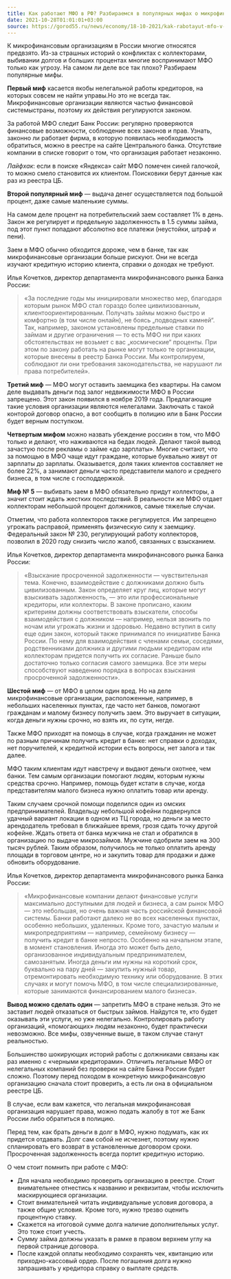 ```yaml
---
title: Как работают МФО в РФ? Разбираемся в популярных мифах о микрофинансовых организациях
date: 2021-10-28T01:01:01+03:00
source: https://gorod55.ru/news/economy/18-10-2021/kak-rabotayut-mfo-v-rf-razbiraemsya-v-populyarnyh-mifah-o-mikrofinansovyh-organizatsiyah
---
```


К микрофинансовым организациям в России многие относятся предвзято. Из-за страшных историй о конфликтах с коллекторами, выбивании долгов и больших процентах многие воспринимают МФО только как угрозу. На самом ли деле все так плохо? Разбираем популярные мифы.

**Первый миф** касается якобы нелегальной работы кредиторов, на которых совсем не найти управы.Но это не всегда так. Микрофинансовые организации являются частью финансовой системыстраны, поэтому их действия регулируются законом.

За работой МФО следит Банк России: регулярно проверяются финансовые возможности, соблюдение всех законов и прав. Узнать, законно ли работает фирма, в которую появилась необходимость обратиться, можно в реестре на сайте Центрального банка. Отсутствие компании в списке говорит о том, что организация работает незаконно.

*Лайфхак*: если в поиске «Яндекса» сайт МФО помечен синей галочкой, то можно смело становится их клиентом. Поисковики берут данные как раз из реестра ЦБ.

**Второй популярный миф** — выдача денег осуществляется под большой процент, даже самые маленькие суммы.

На самом деле процент на потребительский заем составляет 1% в день. Закон же регулирует и предельную задолженность в 1.5 суммы займа, под этот пункт попадают абсолютно все платежи (неустойки, штраф и пени).

Заем в МФО обычно обходится дороже, чем в банке, так как микрофинансовые организации больше рискуют. Они не всегда изучают кредитную историю клиента, справки о доходах не требуют.

Илья Кочетков, директор департамента микрофинансового рынка Банка России:

> «За последние годы мы инициировали множество мер, благодаря которым рынок МФО стал гораздо более цивилизованным, клиентоориентированным. Получать займы можно быстро и комфортно (в том числе онлайн), не боясь „подводных камней“. Так, например, законом установлены предельные ставки по займам и другие ограничения — то есть МФО ни при каких обстоятельствах не возьмет с вас „космические“ проценты. При этом по закону работать на рынке могут только те организации, которые внесены в реестр Банка России. Мы контролируем, соблюдают ли они требования законодательства, не нарушают ли права потребителей».

**Третий миф** — МФО могут оставить заемщика без квартиры. На самом деле выдавать деньги под залог недвижимости МФО в России запрещено. Этот закон появился в ноябре 2019 года. Предлагающие такие условия организации являются нелегалами. Заключать с такой конторой договор опасно, а вот сообщить в полицию или в Банк России будет верным поступком.

**Четвертым мифом** можно назвать убеждение россиян в том, что МФО только и делают, что наживаются на бедах людей. Делают такой вывод зачастую после рекламы о займе «до зарплаты». Многие считают, что за помощью в МФО чаще идут граждане, которые буквально живут от зарплаты до зарплаты. Оказывается, доля таких клиентов составляет не более 22%, а занимают деньги часто представители малого и среднего бизнеса, в том числе с господдержкой.

**Миф № 5** — выбивать заем в МФО обязательно придут коллекторы, а значит стоит ждать жестких последствий. В реальности же МФО отдает коллекторам небольшой процент должников, самые тяжелые случаи.

Отметим, что работа коллекторов также регулируется. Им запрещено угрожать расправой, применять физическую силу к заемщику. Федеральный закон № 230, регулирующий работу коллекторов, позволил в 2020 году снизить число жалоб, связанных с взысканием.

Илья Кочетков, директор департамента микрофинансового рынка Банка России:

> «Взыскание просроченной задолженности — чувствительная тема. Конечно, взаимодействие с должниками должно быть цивилизованным. Закон определяет круг лиц, которые могут взыскивать задолженность, — это или профессиональные кредиторы, или коллекторы. В законе прописано, каким критериям должны соответствовать взыскатели, способы взаимодействия с должником — например, нельзя звонить по ночам или угрожать жизни и здоровью. Недавно вступил в силу еще один закон, который также принимался по инициативе Банка России. По нему для взаимодействия с членами семьи, соседями, родственниками должника и другими людьми кредиторам или коллекторам придется получить их согласие. Раньше было достаточно только согласия самого заемщика. Все эти меры способствуют наведению порядка в вопросах взыскания просроченной задолженности».

**Шестой миф** — от МФО в целом один вред. Но на деле микрофинансовые организации, расположенные, например, в небольших населенных пунктах, где часто нет банков, помогают гражданам и малому бизнесу получить заем. Это выручает в ситуации, когда деньги нужны срочно, но взять их, по сути, негде.

Также МФО приходят на помощь в случае, когда гражданин не может по разным причинам получить кредит в банке: нет справки о доходах, нет поручителей, к кредитной истории есть вопросы, нет залога и так далее.

МФО таким клиентам идут навстречу и выдают деньги охотнее, чем банки. Тем самым организации помогают людям, которым нужны средства срочно. Например, помощь будет кстати в случае, когда представителям малого бизнеса нужно оплатить товар или аренду.

Таким случаем срочной помощи поделился один из омских предпринимателей. Владельцу небольшой кофейни подвернулся удачный вариант локации в одном из ТЦ города, но деньги за место арендодатель требовал в ближайшее время, грозя сдать точку другой кофейне. Ждать ответа от банка мужчина не стал и обратился в организацию по выдаче микрозаймов. Мужчине одобрили заем на 300 тысяч рублей. Таким образом, получилось не только оплатить аренду площади в торговом центре, но и закупить товар для продажи и даже обновить оборудование.

Илья Кочетков, директор департамента микрофинансового рынка Банка России:

> «Микрофинансовые компании делают финансовые услуги максимально доступными для людей и бизнеса, а сам рынок МФО — это небольшая, но очень важная часть российской финансовой системы. Банки работают далеко не во всех населенных пунктах, особенно небольших, удаленных. Кроме того, зачастую малым и микропредприятиям — например, семейному бизнесу — получить кредит в банке непросто. Особенно на начальном этапе, в момент становления. Иногда это может быть дело, организованное индивидуальным предпринимателем, самозанятым. Иногда деньги им нужны на короткий срок, буквально на пару дней — закупить нужный товар, отремонтировать необходимую технику или оборудование. В этих случаях и могут помочь МФО, в том числе специализированные, которые занимаются финансированием малого бизнеса».

**Вывод можно сделать один** — запретить МФО в стране нельзя. Это не заставит людей отказаться от быстрых займов. Найдутся те, кто будет оказывать эти услуги, но уже нелегально. Контролировать работу организаций, «помогающих» людям незаконно, будет практически невозможно. Все мифы, озвученные выше, в таком случае станут реальностью.

Большинство шокирующих историй работы с должниками связаны как раз именно с «черными кредиторами». Отличить легальные МФО от нелегальных компаний без проверки на сайте Банка России будет сложно. Поэтому перед походом в конкретную микрофинансовую организацию сначала стоит проверить, а есть ли она в официальном реестре ЦБ.

В случае, если вам кажется, что легальная микрофинансовая организация нарушает права, можно подать жалобу в тот же Банк России либо обратиться в полицию.

Перед тем, как брать деньги в долг в МФО, нужно подумать, как их придется отдавать. Долг сам собой не исчезнет, поэтому нужно спланировать его возврат в установленные договором сроки. Просроченная задолженность всегда портит кредитную историю.

О чем стоит помнить при работе с МФО:
- Для начала необходимо проверить организацию в реестре. Стоит внимательнее отнестись к названию и реквизитам, чтобы исключить маскирующиеся организации.
- Стоит внимательней читать индивидуальные условия договора, а также общие условия. Кроме того, нужно трезво оценить процентную ставку.
- Скажется на итоговой сумме долга наличие дополнительных услуг. Это тоже стоит учесть.
- Сумму займа должны указать в рамке в правом верхнем углу на первой странице договора.
- После каждой оплаты необходимо сохранять чек, квитанцию или приходно-кассовый ордер. После погашения долга нужно запрашивать у кредитора справку о выплате средств.